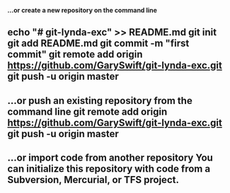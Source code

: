 **…or create a new repository on the command line**

echo "# git-lynda-exc" >> README.md
git init
git add README.md
git commit -m "first commit"
git remote add origin https://github.com/GarySwift/git-lynda-exc.git
git push -u origin master
---

**…or push an existing repository from the command line**
git remote add origin https://github.com/GarySwift/git-lynda-exc.git
git push -u origin master
---

**…or import code from another repository**
You can initialize this repository with code from a Subversion, Mercurial, or TFS project.
---